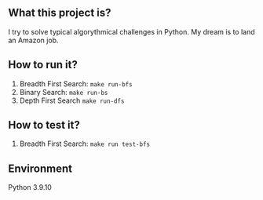 What this project is?
---------------------
I try to solve typical algorythmical challenges in Python.
My dream is to land an Amazon job.

How to run it?
---------------------
1. Breadth First Search: `make run-bfs`
2. Binary Search: `make run-bs`
3. Depth First Search `make run-dfs`

How to test it?
-------------------
1. Breadth First Search: `make run test-bfs`

Environment
----------------------
Python 3.9.10